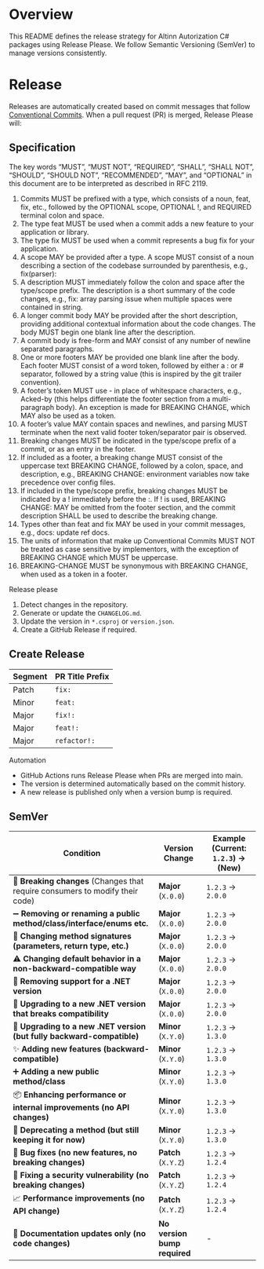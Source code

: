 # Overview
This README defines the release strategy for Altinn Autorization C# packages using Release Please. We follow Semantic Versioning (SemVer) to manage versions consistently.

# Release

Releases are automatically created based on commit messages that follow [Conventional Commits](https://www.conventionalcommits.org/en/v1.0.0/). When a pull request (PR) is merged, Release Please will:

## Specification
The key words “MUST”, “MUST NOT”, “REQUIRED”, “SHALL”, “SHALL NOT”, “SHOULD”, “SHOULD NOT”, “RECOMMENDED”, “MAY”, and “OPTIONAL” in this document are to be interpreted as described in RFC 2119.

1. Commits MUST be prefixed with a type, which consists of a noun, feat, fix, etc., followed by the OPTIONAL scope, OPTIONAL !, and REQUIRED terminal colon and space.
2. The type feat MUST be used when a commit adds a new feature to your application or library.
3. The type fix MUST be used when a commit represents a bug fix for your application.
4. A scope MAY be provided after a type. A scope MUST consist of a noun describing a section of the codebase surrounded by parenthesis, e.g., fix(parser):
5. A description MUST immediately follow the colon and space after the type/scope prefix. The description is a short summary of the code changes, e.g., fix: array parsing issue when multiple spaces were contained in string.
6. A longer commit body MAY be provided after the short description, providing additional contextual information about the code changes. The body MUST begin one blank line after the description.
7. A commit body is free-form and MAY consist of any number of newline separated paragraphs.
8. One or more footers MAY be provided one blank line after the body. Each footer MUST consist of a word token, followed by either a :<space> or <space># separator, followed by a string value (this is inspired by the git trailer convention).
9. A footer’s token MUST use - in place of whitespace characters, e.g., Acked-by (this helps differentiate the footer section from a multi-paragraph body). An exception is made for BREAKING CHANGE, which MAY also be used as a token.
10. A footer’s value MAY contain spaces and newlines, and parsing MUST terminate when the next valid footer token/separator pair is observed.
11. Breaking changes MUST be indicated in the type/scope prefix of a commit, or as an entry in the footer.
12. If included as a footer, a breaking change MUST consist of the uppercase text BREAKING CHANGE, followed by a colon, space, and description, e.g., BREAKING CHANGE: environment variables now take precedence over config files.
13. If included in the type/scope prefix, breaking changes MUST be indicated by a ! immediately before the :. If ! is used, BREAKING CHANGE: MAY be omitted from the footer section, and the commit description SHALL be used to describe the breaking change.
14. Types other than feat and fix MAY be used in your commit messages, e.g., docs: update ref docs.
15. The units of information that make up Conventional Commits MUST NOT be treated as case sensitive by implementors, with the exception of BREAKING CHANGE which MUST be uppercase.
16. BREAKING-CHANGE MUST be synonymous with BREAKING CHANGE, when used as a token in a footer.


Release please

1. Detect changes in the repository.
2. Generate or update the `CHANGELOG.md`.
3. Update the version in `*.csproj` or `version.json`.
4. Create a GitHub Release if required.

## Create Release
| Segment | PR Title Prefix |
| ------- | --------------- |
| Patch   | `fix:`          |
| Minor   | `feat:`         |
| Major   | `fix!:`         |
| Major   | `feat!:`        |
| Major   | `refactor!:`    |

Automation
* GitHub Actions runs Release Please when PRs are merged into main.
* The version is determined automatically based on the commit history.
* A new release is published only when a version bump is required.

## SemVer
| **Condition**                                                                | **Version Change**           | **Example** (Current: `1.2.3`) → **(New)** |
| ---------------------------------------------------------------------------- | ---------------------------- | ------------------------------------------ |
| 🚀 **Breaking changes** (Changes that require consumers to modify their code) | **Major** (`X.0.0`)          | `1.2.3` → `2.0.0`                          |
| ➖ **Removing or renaming a public method/class/interface/enums etc.**        | **Major** (`X.0.0`)          | `1.2.3` → `2.0.0`                          |
| 🔄 **Changing method signatures (parameters, return type, etc.)**             | **Major** (`X.0.0`)          | `1.2.3` → `2.0.0`                          |
| ⚠ **Changing default behavior in a non-backward-compatible way**             | **Major** (`X.0.0`)          | `1.2.3` → `2.0.0`                          |
| 🔄 **Removing support for a .NET version**                                    | **Major** (`X.0.0`)          | `1.2.3` → `2.0.0`                          |
| 🔄 **Upgrading to a new .NET version that breaks compatibility**              | **Major** (`X.0.0`)          | `1.2.3` → `2.0.0`                          |
| 🔄 **Upgrading to a new .NET version (but fully backward-compatible)**        | **Minor** (`X.Y.0`)          | `1.2.3` → `1.3.0`                          |
| ✨ **Adding new features (backward-compatible)**                              | **Minor** (`X.Y.0`)          | `1.2.3` → `1.3.0`                          |
| ➕ **Adding a new public method/class**                                       | **Minor** (`X.Y.0`)          | `1.2.3` → `1.3.0`                          |
| 📦 **Enhancing performance or internal improvements (no API changes)**        | **Minor** (`X.Y.0`)          | `1.2.3` → `1.3.0`                          |
| 🔧 **Deprecating a method (but still keeping it for now)**                    | **Minor** (`X.Y.0`)          | `1.2.3` → `1.3.0`                          |
| 🐛 **Bug fixes (no new features, no breaking changes)**                       | **Patch** (`X.Y.Z`)          | `1.2.3` → `1.2.4`                          |
| 📌 **Fixing a security vulnerability (no breaking changes)**                  | **Patch** (`X.Y.Z`)          | `1.2.3` → `1.2.4`                          |
| 📈 **Performance improvements (no API change)**                               | **Patch** (`X.Y.Z`)          | `1.2.3` → `1.2.4`                          |
| 📝 **Documentation updates only (no code changes)**                           | **No version bump required** | -                                          |
